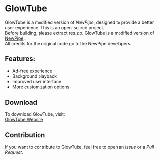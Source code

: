# GlowTube

GlowTube is a modified version of *NewPipe*, designed to provide a better user experience.
This is an open-source project.  
Before building, please extract res.zip.
GlowTube is a modified version of [NewPipe](https://github.com/TeamNewPipe/NewPipe).  
All credits for the original code go to the NewPipe developers.

## Features:
- Ad-free experience  
- Background playback  
- Improved user interface  
- More customization options  

## Download
To download GlowTube, visit:  
[GlowTube Website](https://sites.google.com/view/glowtube)

## Contribution
If you want to contribute to GlowTube, feel free to open an *Issue* or a *Pull Request*.

